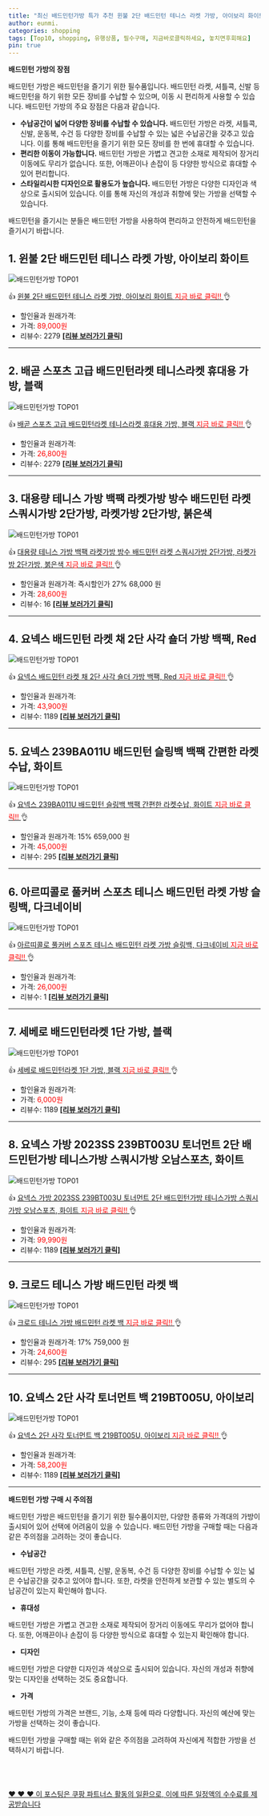 ```yaml
---
title: "최신 배드민턴가방 특가 추천 윈불 2단 배드민턴 테니스 라켓 가방, 아이보리 화이트 비교 장점"
author: eunmi.
categories: shopping
tags: [Top10, shopping, 유행상품, 필수구매, 지금바로클릭하세요, 놓치면후회해요]
pin: true
---
```

**배드민턴 가방의 장점**

배드민턴 가방은 배드민턴을 즐기기 위한 필수품입니다. 배드민턴 라켓, 셔틀콕, 신발 등 배드민턴을 하기 위한 모든 장비를 수납할 수 있으며, 이동 시 편리하게 사용할 수 있습니다. 배드민턴 가방의 주요 장점은 다음과 같습니다.

* **수납공간이 넓어 다양한 장비를 수납할 수 있습니다.** 배드민턴 가방은 라켓, 셔틀콕, 신발, 운동복, 수건 등 다양한 장비를 수납할 수 있는 넓은 수납공간을 갖추고 있습니다. 이를 통해 배드민턴을 즐기기 위한 모든 장비를 한 번에 휴대할 수 있습니다.
* **편리한 이동이 가능합니다.** 배드민턴 가방은 가볍고 견고한 소재로 제작되어 장거리 이동에도 무리가 없습니다. 또한, 어깨끈이나 손잡이 등 다양한 방식으로 휴대할 수 있어 편리합니다.
* **스타일리시한 디자인으로 활용도가 높습니다.** 배드민턴 가방은 다양한 디자인과 색상으로 출시되어 있습니다. 이를 통해 자신의 개성과 취향에 맞는 가방을 선택할 수 있습니다.

배드민턴을 즐기시는 분들은 배드민턴 가방을 사용하여 편리하고 안전하게 배드민턴을 즐기시기 바랍니다.

   

## 1. 윈불 2단 배드민턴 테니스 라켓 가방, 아이보리 화이트

![배드민턴가방 TOP01](https://thumbnail9.coupangcdn.com/thumbnails/remote/230x230ex/image/vendor_inventory/6754/a74695980e5afdb3a2cc92edf4bbbd991ed685e98d68bad65e90ba3447ae.png)


👍 [윈불 2단 배드민턴 테니스 라켓 가방, 아이보리 화이트 <font color=red> 지금 바로 클릭!! </font> ](https://link.coupang.com/re/AFFSDP?lptag=AF3617701&subid=GithubCoopas&pageKey=7578694137&traceid=V0-153&itemId=20001698273&vendorItemId=87489793326) 👌 


- 할인율과 원래가격: 
- 가격: <span style='color:red'>89,000원</span>
- 리뷰수: 2279  [**[리뷰 보러가기 클릭]**](https://link.coupang.com/re/AFFSDP?lptag=AF3617701&subid=GithubCoopas&pageKey=7578694137&traceid=V0-153&itemId=20001698273&vendorItemId=87489793326)

---


   

## 2. 배곧 스포츠 고급 배드민턴라켓 테니스라켓 휴대용 가방, 블랙

![배드민턴가방 TOP01](https://thumbnail7.coupangcdn.com/thumbnails/remote/230x230ex/image/vendor_inventory/629e/4de46d5758a60a63fbdb418f8aee273f332d07ff0ca5f096a44777fecdce.jpg)


👍 [배곧 스포츠 고급 배드민턴라켓 테니스라켓 휴대용 가방, 블랙 <font color=red> 지금 바로 클릭!! </font> ](https://link.coupang.com/re/AFFSDP?lptag=AF3617701&subid=GithubCoopas&pageKey=6971351825&traceid=V0-153&itemId=17004818746&vendorItemId=84180717646) 👌 


- 할인율과 원래가격: 
- 가격: <span style='color:red'>26,800원</span>
- 리뷰수: 2279  [**[리뷰 보러가기 클릭]**](https://link.coupang.com/re/AFFSDP?lptag=AF3617701&subid=GithubCoopas&pageKey=6971351825&traceid=V0-153&itemId=17004818746&vendorItemId=84180717646)

---


   

## 3. 대용량 테니스 가방 백팩 라켓가방 방수 배드민턴 라켓 스쿼시가방 2단가방, 라켓가방 2단가방, 붉은색

![배드민턴가방 TOP01](https://thumbnail6.coupangcdn.com/thumbnails/remote/230x230ex/image/vendor_inventory/dc06/e609764dc9425ad5b63655cd1e2a8357e87df83337a9de170517a6eb4e65.jpg)


👍 [대용량 테니스 가방 백팩 라켓가방 방수 배드민턴 라켓 스쿼시가방 2단가방, 라켓가방 2단가방, 붉은색 <font color=red> 지금 바로 클릭!! </font> ](https://link.coupang.com/re/AFFSDP?lptag=AF3617701&subid=GithubCoopas&pageKey=7013435552&traceid=V0-153&itemId=17243233261&vendorItemId=84414767223) 👌 


- 할인율과 원래가격: 즉시할인가 27%  68,000   원
- 가격: <span style='color:red'>28,600원</span>
- 리뷰수: 16  [**[리뷰 보러가기 클릭]**](https://link.coupang.com/re/AFFSDP?lptag=AF3617701&subid=GithubCoopas&pageKey=7013435552&traceid=V0-153&itemId=17243233261&vendorItemId=84414767223)

---


   

## 4. 요넥스 배드민턴 라켓 채 2단 사각 숄더 가방 백팩, Red

![배드민턴가방 TOP01](https://thumbnail9.coupangcdn.com/thumbnails/remote/230x230ex/image/vendor_inventory/c1aa/a05db1020b0032f1c3582e90b6789e4763903a976b334d5314967fb9216f.png)


👍 [요넥스 배드민턴 라켓 채 2단 사각 숄더 가방 백팩, Red <font color=red> 지금 바로 클릭!! </font> ](https://link.coupang.com/re/AFFSDP?lptag=AF3617701&subid=GithubCoopas&pageKey=6836649087&traceid=V0-153&itemId=19637909431&vendorItemId=86744181943) 👌 


- 할인율과 원래가격: 
- 가격: <span style='color:red'>43,900원</span>
- 리뷰수: 1189  [**[리뷰 보러가기 클릭]**](https://link.coupang.com/re/AFFSDP?lptag=AF3617701&subid=GithubCoopas&pageKey=6836649087&traceid=V0-153&itemId=19637909431&vendorItemId=86744181943)

---


   

## 5. 요넥스 239BA011U 배드민턴 슬링백 백팩 간편한 라켓수납, 화이트

![배드민턴가방 TOP01](https://thumbnail7.coupangcdn.com/thumbnails/remote/230x230ex/image/vendor_inventory/daf7/9faf9c5353e62e04b39f15db506f69eff8922b4e97f14c164bd365b39c38.jpg)


👍 [요넥스 239BA011U 배드민턴 슬링백 백팩 간편한 라켓수납, 화이트 <font color=red> 지금 바로 클릭!! </font> ](https://link.coupang.com/re/AFFSDP?lptag=AF3617701&subid=GithubCoopas&pageKey=7534076489&traceid=V0-153&itemId=19789610143&vendorItemId=86988293959) 👌 


- 할인율과 원래가격: 15%  659,000   원
- 가격: <span style='color:red'>45,000원</span>
- 리뷰수: 295  [**[리뷰 보러가기 클릭]**](https://link.coupang.com/re/AFFSDP?lptag=AF3617701&subid=GithubCoopas&pageKey=7534076489&traceid=V0-153&itemId=19789610143&vendorItemId=86988293959)

---


   

## 6. 아르띠콜로 풀커버 스포츠 테니스 배드민턴 라켓 가방 슬링백, 다크네이비

![배드민턴가방 TOP01](https://thumbnail8.coupangcdn.com/thumbnails/remote/230x230ex/image/vendor_inventory/9b9e/83948296622af1fa8c6b151fc0dedecdf6aec3808afda49a238f08d81631.jpg)


👍 [아르띠콜로 풀커버 스포츠 테니스 배드민턴 라켓 가방 슬링백, 다크네이비 <font color=red> 지금 바로 클릭!! </font> ](https://link.coupang.com/re/AFFSDP?lptag=AF3617701&subid=GithubCoopas&pageKey=6748957020&traceid=V0-153&itemId=15777644637&vendorItemId=83029848867) 👌 


- 할인율과 원래가격: 
- 가격: <span style='color:red'>26,000원</span>
- 리뷰수: 1  [**[리뷰 보러가기 클릭]**](https://link.coupang.com/re/AFFSDP?lptag=AF3617701&subid=GithubCoopas&pageKey=6748957020&traceid=V0-153&itemId=15777644637&vendorItemId=83029848867)

---


   

## 7. 세베로 배드민턴라켓 1단 가방, 블랙

![배드민턴가방 TOP01](https://thumbnail10.coupangcdn.com/thumbnails/remote/230x230ex/image/retail/images/630340002751168-afbd8719-8987-4955-8504-481247072689.jpg)


👍 [세베로 배드민턴라켓 1단 가방, 블랙 <font color=red> 지금 바로 클릭!! </font> ](https://link.coupang.com/re/AFFSDP?lptag=AF3617701&subid=GithubCoopas&pageKey=4832958333&traceid=V0-153&itemId=6238533377&vendorItemId=73534347962) 👌 


- 할인율과 원래가격: 
- 가격: <span style='color:red'>6,000원</span>
- 리뷰수: 1189  [**[리뷰 보러가기 클릭]**](https://link.coupang.com/re/AFFSDP?lptag=AF3617701&subid=GithubCoopas&pageKey=4832958333&traceid=V0-153&itemId=6238533377&vendorItemId=73534347962)

---


   

## 8. 요넥스 가방 2023SS 239BT003U 토너먼트 2단 배드민턴가방 테니스가방 스쿼시가방 오남스포츠, 화이트

![배드민턴가방 TOP01](https://thumbnail6.coupangcdn.com/thumbnails/remote/230x230ex/image/vendor_inventory/57c2/62654c3ce6c2651cc78e07da6201eca5c5eb1bbf29dc94bc8e14d02ec971.jpg)


👍 [요넥스 가방 2023SS 239BT003U 토너먼트 2단 배드민턴가방 테니스가방 스쿼시가방 오남스포츠, 화이트 <font color=red> 지금 바로 클릭!! </font> ](https://link.coupang.com/re/AFFSDP?lptag=AF3617701&subid=GithubCoopas&pageKey=7395919713&traceid=V0-153&itemId=19131699538&vendorItemId=86251321124) 👌 


- 할인율과 원래가격: 
- 가격: <span style='color:red'>99,990원</span>
- 리뷰수: 1189  [**[리뷰 보러가기 클릭]**](https://link.coupang.com/re/AFFSDP?lptag=AF3617701&subid=GithubCoopas&pageKey=7395919713&traceid=V0-153&itemId=19131699538&vendorItemId=86251321124)

---


   

## 9. 크로드 테니스 가방 배드민턴 라켓 백

![배드민턴가방 TOP01](https://thumbnail6.coupangcdn.com/thumbnails/remote/230x230ex/image/vendor_inventory/4f2f/31cf41cdf151919253fb166b9eb12e3ee0614abefd8d0547afbfa2b842a4.jpg)


👍 [크로드 테니스 가방 배드민턴 라켓 백 <font color=red> 지금 바로 클릭!! </font> ](https://link.coupang.com/re/AFFSDP?lptag=AF3617701&subid=GithubCoopas&pageKey=6815793134&traceid=V0-153&itemId=16137981200&vendorItemId=83382219027) 👌 


- 할인율과 원래가격: 17%  759,000   원
- 가격: <span style='color:red'>24,600원</span>
- 리뷰수: 295  [**[리뷰 보러가기 클릭]**](https://link.coupang.com/re/AFFSDP?lptag=AF3617701&subid=GithubCoopas&pageKey=6815793134&traceid=V0-153&itemId=16137981200&vendorItemId=83382219027)

---


   

## 10. 요넥스 2단 사각 토너먼트 백 219BT005U, 아이보리

![배드민턴가방 TOP01](https://thumbnail9.coupangcdn.com/thumbnails/remote/230x230ex/image/vendor_inventory/b97e/e496e8824a6a45ea266d87fda14474b3c4ef3d80a7e1473c61f3c56a60f6.png)


👍 [요넥스 2단 사각 토너먼트 백 219BT005U, 아이보리 <font color=red> 지금 바로 클릭!! </font> ](https://link.coupang.com/re/AFFSDP?lptag=AF3617701&subid=GithubCoopas&pageKey=5207422900&traceid=V0-153&itemId=7273925307&vendorItemId=81765684052) 👌 


- 할인율과 원래가격: 
- 가격: <span style='color:red'>58,200원</span>
- 리뷰수: 1189  [**[리뷰 보러가기 클릭]**](https://link.coupang.com/re/AFFSDP?lptag=AF3617701&subid=GithubCoopas&pageKey=5207422900&traceid=V0-153&itemId=7273925307&vendorItemId=81765684052)

---
**배드민턴 가방 구매 시 주의점**

배드민턴 가방은 배드민턴을 즐기기 위한 필수품이지만, 다양한 종류와 가격대의 가방이 출시되어 있어 선택에 어려움이 있을 수 있습니다. 배드민턴 가방을 구매할 때는 다음과 같은 주의점을 고려하는 것이 좋습니다.

* **수납공간**

배드민턴 가방은 라켓, 셔틀콕, 신발, 운동복, 수건 등 다양한 장비를 수납할 수 있는 넓은 수납공간을 갖추고 있어야 합니다. 또한, 라켓을 안전하게 보관할 수 있는 별도의 수납공간이 있는지 확인해야 합니다.

* **휴대성**

배드민턴 가방은 가볍고 견고한 소재로 제작되어 장거리 이동에도 무리가 없어야 합니다. 또한, 어깨끈이나 손잡이 등 다양한 방식으로 휴대할 수 있는지 확인해야 합니다.

* **디자인**

배드민턴 가방은 다양한 디자인과 색상으로 출시되어 있습니다. 자신의 개성과 취향에 맞는 디자인을 선택하는 것도 중요합니다.

* **가격**

배드민턴 가방의 가격은 브랜드, 기능, 소재 등에 따라 다양합니다. 자신의 예산에 맞는 가방을 선택하는 것이 좋습니다.

배드민턴 가방을 구매할 때는 위와 같은 주의점을 고려하여 자신에게 적합한 가방을 선택하시기 바랍니다.<br><br><br><br><br> [ ❤ ❤ ❤ 이 포스팅은 쿠팡 파트너스 활동의 일환으로, 이에 따른 일정액의 수수료를 제공받습니다](https://link.coupang.com/a/bcEFyh)